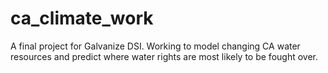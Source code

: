 # ca_climate_work
A final project for Galvanize DSI. Working to model changing CA water resources and predict where water rights are most likely to be fought over.
